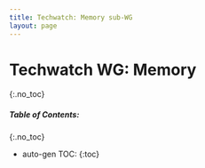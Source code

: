 ```yaml
---
title: Techwatch: Memory sub-WG
layout: page
---
```


# Techwatch WG: Memory 
{:.no_toc}

##### Table of Contents:
{:.no_toc}
* auto-gen TOC:
{:toc}

